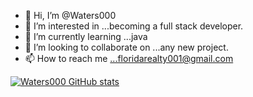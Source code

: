 - 👋 Hi, I’m @Waters000
- 👀 I’m interested in ...becoming a full stack developer.
- 🌱 I’m currently learning ...java
- 💞️ I’m looking to collaborate on ...any new project.
- 📫 How to reach me ...floridarealty001@gmail.com

[![Waters000 GitHub stats](https://github-readme-stats.vercel.app/api?username=waters000)](https://github.com/waters000/github-readme-stats)



<!---
Waters000/Waters000 is a ✨ special ✨ repository because its `README.md` (this file) appears on your GitHub profile.
You can click the Preview link to take a look at your changes.
--->
